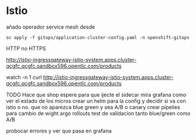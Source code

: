 # Istio
añado operador service mesh
desde 
```
oc apply -f gitops/application-cluster-config.yaml -n openshift-gitops
```
HTTP no HTTPS

http://istio-ingressgateway-istio-system.apps.cluster-qcgfc.qcgfc.sandbox596.opentlc.com/products

watch -n 1 curl http://istio-ingressgateway-istio-system.apps.cluster-qcgfc.qcgfc.sandbox596.opentlc.com/products



TODO
Hace que shop espere para que ijecte el sidecar
mira grafana como ver el estado de los micros
crear un helm para la config y decidir si va con istio o no. que no aparezca blue green y sea A/B o canary
crear pipelies para cambio de wight
argo rollouts
test de validacion tanto blue/green como A/B




probocar errores y ver que pasa en grafana
